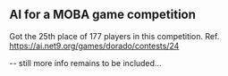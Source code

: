 ## AI for a MOBA game competition

Got the 25th place of 177 players in this competition.
Ref. https://ai.net9.org/games/dorado/contests/24

--
still more info remains to be included...
